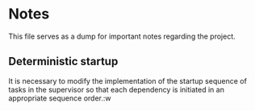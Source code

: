# Notes

This file serves as a dump for important notes regarding the project.

## Deterministic startup
It is necessary to modify the implementation of the startup sequence of tasks in the supervisor so that each dependency is initiated in an appropriate sequence order.:w

